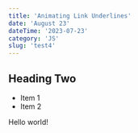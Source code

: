 ```yaml
---
title: 'Animating Link Underlines'
date: 'August 23'
dateTime: '2023-07-23'
category: 'JS'
slug: 'test4'
---
```


## Heading Two
- Item 1
- Item 2

Hello world!